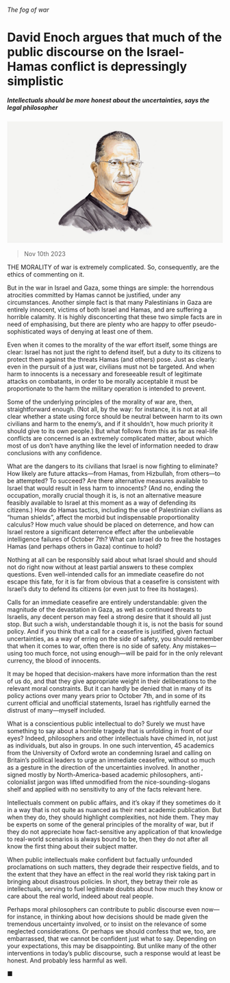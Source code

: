 ###### The fog of war

# David Enoch argues that much of the public discourse on the Israel-Hamas conflict is depressingly simplistic 

##### Intellectuals should be more honest about the uncertainties, says the legal philosopher 

![image](images/20231111_BID005.jpg) 

> Nov 10th 2023 

THE MORALITY of war is extremely complicated. So, consequently, are the ethics of commenting on it.

But in the war in Israel and Gaza, some things are simple: the horrendous atrocities committed by Hamas cannot be justified, under any circumstances. Another simple fact is that many Palestinians in Gaza are entirely innocent, victims of both Israel and Hamas, and are suffering a horrible calamity. It is highly disconcerting that these two simple facts are in need of emphasising, but there are plenty who are happy to offer pseudo-sophisticated ways of denying at least one of them.

Even when it comes to the morality of the war effort itself, some things are clear: Israel has not just the right to defend itself, but a duty to its citizens to protect them against the threats Hamas (and others) pose. Just as clearly: even in the pursuit of a just war, civilians must not be targeted. And when harm to innocents is a necessary and foreseeable result of legitimate attacks on combatants, in order to be morally acceptable it must be proportionate to the harm the military operation is intended to prevent.

Some of the underlying principles of the morality of war are, then, straightforward enough. (Not all, by the way: for instance, it is not at all clear whether a state using force should be neutral between harm to its own civilians and harm to the enemy’s, and if it shouldn’t, how much priority it should give to its own people.) But what follows from this as far as real-life conflicts are concerned is an extremely complicated matter, about which most of us don’t have anything like the level of information needed to draw conclusions with any confidence.

What are the dangers to its civilians that Israel is now fighting to eliminate? How likely are future attacks—from Hamas, from Hizbullah, from others—to be attempted? To succeed? Are there alternative measures available to Israel that would result in less harm to innocents? (And no, ending the occupation, morally crucial though it is, is not an alternative measure feasibly available to Israel at this moment as a way of defending its citizens.) How do Hamas tactics, including the use of Palestinian civilians as “human shields”, affect the morbid but indispensable proportionality calculus? How much value should be placed on deterrence, and how can Israel restore a significant deterrence effect after the unbelievable intelligence failures of October 7th? What can Israel do to free the hostages Hamas (and perhaps others in Gaza) continue to hold?

Nothing at all can be responsibly said about what Israel should and should not do right now without at least partial answers to these complex questions. Even well-intended calls for an immediate ceasefire do not escape this fate, for it is far from obvious that a ceasefire is consistent with Israel’s duty to defend its citizens (or even just to free its hostages). 

Calls for an immediate ceasefire are entirely understandable: given the magnitude of the devastation in Gaza, as well as continued threats to Israelis, any decent person may feel a strong desire that it should all just stop. But such a wish, understandable though it is, is not the basis for sound policy. And if you think that a call for a ceasefire is justified, given factual uncertainties, as a way of erring on the side of safety, you should remember that when it comes to war, often there is no side of safety. Any mistakes—using too much force, not using enough—will be paid for in the only relevant currency, the blood of innocents.

It may be hoped that decision-makers have more information than the rest of us do, and that they give appropriate weight in their deliberations to the relevant moral constraints. But it can hardly be denied that in many of its policy actions over many years prior to October 7th, and in some of its current official and unofficial statements, Israel has rightfully earned the distrust of many—myself included.

What is a conscientious public intellectual to do? Surely we must have something to say about a horrible tragedy that is unfolding in front of our eyes? Indeed, philosophers and other intellectuals have chimed in, not just as individuals, but also in groups. In one such intervention, 45 academics from the University of Oxford wrote an  condemning Israel and calling on Britain’s political leaders to urge an immediate ceasefire, without so much as a gesture in the direction of the uncertainties involved. In another , signed mostly by North-America-based academic philosophers, anti-colonialist jargon was lifted unmodified from the nice-sounding-slogans shelf and applied with no sensitivity to any of the facts relevant here.

Intellectuals  comment on public affairs, and it’s okay if they sometimes do it in a way that is not quite as nuanced as their next academic publication. But when they do, they should highlight complexities, not hide them. They may be experts on some of the general principles of the morality of war, but if they do not appreciate how fact-sensitive any application of that knowledge to real-world scenarios is always bound to be, then they do not after all know the first thing about their subject matter. 

When public intellectuals make confident but factually unfounded proclamations on such matters, they degrade their respective fields, and to the extent that they have an effect in the real world they risk taking part in bringing about disastrous policies. In short, they betray their role as intellectuals, serving to fuel legitimate doubts about how much they know or care about the real world, indeed about real people.

Perhaps moral philosophers can contribute to public discourse even now—for instance, in thinking about how decisions should be made given the tremendous uncertainty involved, or to insist on the relevance of some neglected considerations. Or perhaps we should confess that we, too, are embarrassed, that we cannot be confident just what to say. Depending on your expectations, this may be disappointing. But unlike many of the other interventions in today’s public discourse, such a response would at least be honest. And probably less harmful as well.

■

